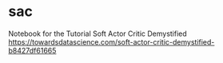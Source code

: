 # sac
Notebook for the Tutorial Soft Actor Critic Demystified https://towardsdatascience.com/soft-actor-critic-demystified-b8427df61665
